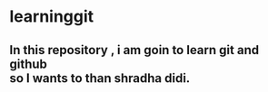# learninggit
<h2>
  In this repository , i am goin to learn git and github 
  <br>
  so I wants to than shradha didi.
</h2>
